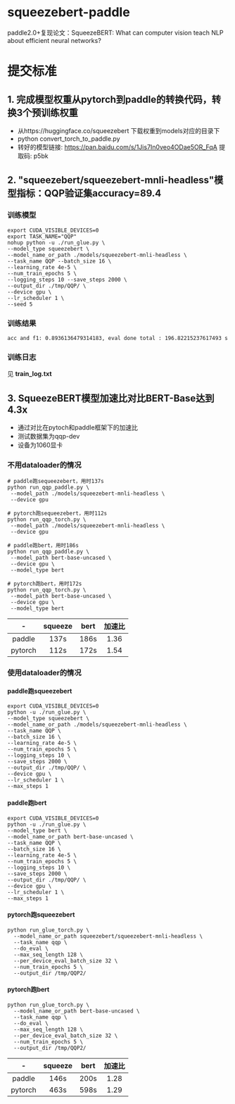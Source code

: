 # squeezebert-paddle
paddle2.0+复现论文：SqueezeBERT: What can computer vision teach NLP about efficient neural networks?

# 提交标准
## 1. 完成模型权重从pytorch到paddle的转换代码，转换3个预训练权重
- 从https://huggingface.co/squeezebert 下载权重到models对应的目录下
- python convert_torch_to_paddle.py
- 转好的模型链接: https://pan.baidu.com/s/1Jis7In0veo4ODae5OR_FqA 提取码: p5bk

## 2. "squeezebert/squeezebert-mnli-headless"模型指标：QQP验证集accuracy=89.4
### 训练模型
```
export CUDA_VISIBLE_DEVICES=0
export TASK_NAME="QQP"
nohup python -u ./run_glue.py \
--model_type squeezebert \
--model_name_or_path ./models/squeezebert-mnli-headless \
--task_name QQP --batch_size 16 \
--learning_rate 4e-5 \
--num_train_epochs 5 \
--logging_steps 10 --save_steps 2000 \
--output_dir ./tmp/QQP/ \
--device gpu \
--lr_scheduler 1 \
--seed 5
```
### **训练结果**
```
acc and f1: 0.8936136479314183, eval done total : 196.82215237617493 s
```
### 训练日志
见 **train_log.txt**
## 3. SqueezeBERT模型加速比对比BERT-Base达到4.3x
- 通过对比在pytoch和paddle框架下的加速比
- 测试数据集为qqp-dev
- 设备为1060显卡
### 不用dataloader的情况
```
# paddle跑sequeezebert，用时137s
python run_qqp_paddle.py \
 --model_path ./models/squeezebert-mnli-headless \
 --device gpu

# pytorch跑sequeezebert，用时112s
python run_qqp_torch.py \
 --model_path ./models/squeezebert-mnli-headless \
 --device gpu
 
# paddle跑bert，用时186s
python run_qqp_paddle.py \
 --model_path bert-base-uncased \
 --device gpu \
 --model_type bert

# pytorch跑bert，用时172s
python run_qqp_torch.py \
 --model_path bert-base-uncased \
 --device gpu \
 --model_type bert
```
| - |squeeze|bert|加速比|
| :----:| :----:| :----:| :----:|
|paddle|137s|186s|1.36|
|pytorch|112s|172s|1.54|

### 使用dataloader的情况
#### paddle跑squeezebert
```
export CUDA_VISIBLE_DEVICES=0
python -u ./run_glue.py \
--model_type squeezebert \
--model_name_or_path ./models/squeezebert-mnli-headless \
--task_name QQP \
--batch_size 16 \
--learning_rate 4e-5 \
--num_train_epochs 5 \
--logging_steps 10 \
--save_steps 2000 \
--output_dir ./tmp/QQP/ \
--device gpu \
--lr_scheduler 1 \
--max_steps 1
```

#### paddle跑bert
```
export CUDA_VISIBLE_DEVICES=0
python -u ./run_glue.py \
--model_type bert \
--model_name_or_path bert-base-uncased \
--task_name QQP \
--batch_size 16 \
--learning_rate 4e-5 \
--num_train_epochs 5 \
--logging_steps 10 \
--save_steps 2000 \
--output_dir ./tmp/QQP/ \
--device gpu \
--lr_scheduler 1 \
--max_steps 1
```
#### pytorch跑squeezebert
```
python run_glue_torch.py \
  --model_name_or_path squeezebert/squeezebert-mnli-headless \
  --task_name qqp \
  --do_eval \
  --max_seq_length 128 \
  --per_device_eval_batch_size 32 \
  --num_train_epochs 5 \
  --output_dir /tmp/QQP2/
```
#### pytorch跑bert
```
python run_glue_torch.py \
  --model_name_or_path bert-base-uncased \
  --task_name qqp \
  --do_eval \
  --max_seq_length 128 \
  --per_device_eval_batch_size 32 \
  --num_train_epochs 5 \
  --output_dir /tmp/QQP2/
```
| - |squeeze|bert|加速比|
| :----:| :----:| :----:| :----:|
|paddle|146s|200s|1.28|
|pytorch|463s|598s|1.29|
